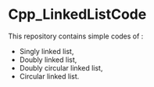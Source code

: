 # Cpp_LinkedListCode

This repository contains simple codes of :  
- Singly linked list,
- Doubly linked list,
- Doubly circular linked list, 
- Circular linked list.
